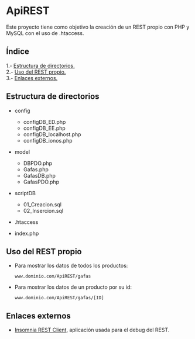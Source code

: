 # ApiREST

Este proyecto tiene como objetivo la creación de un REST propio con PHP y MySQL con el uso de .htaccess.

## Índice

1.- [Estructura de directorios.](#estructura)  
2.- [Uso del REST propio.](#uso)  
3.- [Enlaces externos.](#enlaces)

<div id='estructura'>
  
  ## Estructura de directorios
  
  * config
    * configDB_ED.php
    * configDB_EE.php
    * configDB_localhost.php
    * configDB_ionos.php
    
  * model
    * DBPDO.php
    * Gafas.php
    * GafasDB.php
    * GafasPDO.php
    
  * scriptDB
    * 01_Creacion.sql
    * 02_Insercion.sql
    
  * .htaccess
  
  * index.php
  
</div>

<div id='uso'>
  
  ## Uso del REST propio
  
  * Para mostrar los datos de todos los productos:
    
    ~~~
    www.dominio.com/ApiREST/gafas
    ~~~
    
  * Para mostrar los datos de un producto por su id:
  
    ~~~
    www.dominio.com/ApiREST/gafas/[ID]
    ~~~
  
</div>

<div id='enlaces'>
  
  ## Enlaces externos
  
  * [Insomnia REST Client](https://insomnia.rest/), aplicación usada para el debug del REST.
  
</div>
